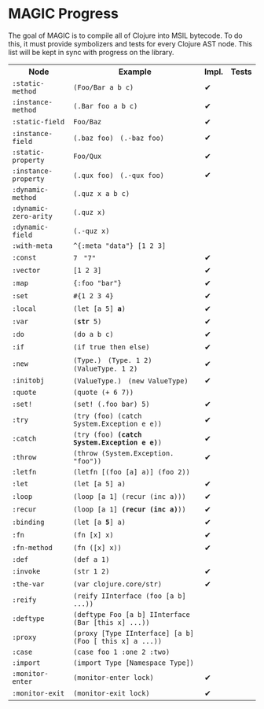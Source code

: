 MAGIC Progress
==============

The goal of MAGIC is to compile all of Clojure into MSIL bytecode. To do this, it must provide symbolizers and tests for every Clojure AST node. This list will be kept in sync with progress on the library.

<table>
<tr><th>Node</th><th>Example</th><th>Impl.</th><th>Tests</th></tr>
<tr>
  <td><code>:static-method</code></td>
  <td><code>(Foo/Bar a b c)</code></td>
  <td> ✔ </td>
  <td>   </td>
</tr>
<tr>
  <td><code>:instance-method</code></td>
  <td><code>(.Bar foo a b c)</code></td>
  <td> ✔ </td>
  <td>   </td>
</tr>
<tr>
  <td><code>:static-field</code></td>
  <td><code>Foo/Baz</code></td>
  <td> ✔ </td>
  <td>   </td>
</tr>
<tr>
  <td><code>:instance-field</code></td>
  <td><code>(.baz foo)</code> &nbsp;
      <code>(.-baz foo)</code>
  </td>
  <td> ✔ </td>
  <td>   </td>
</tr>
<tr>
  <td><code>:static-property</code></td>
  <td><code>Foo/Qux</code></td>
  <td> ✔ </td>
  <td>   </td>
</tr>
<tr>
  <td><code>:instance-property</code></td>
  <td><code>(.qux foo)</code> &nbsp;
      <code>(.-qux foo)</code>
  </td>
  <td> ✔ </td>
  <td>   </td>
</tr>
<tr>
  <td><code>:dynamic-method</code></td>
  <td><code>(.quz x a b c)</code>
  </td>
  <td>   </td>
  <td>   </td>
</tr>
<tr>
  <td><code>:dynamic-zero-arity</code></td>
  <td><code>(.quz x)</code>
  </td>
  <td>   </td>
  <td>   </td>
</tr>
<tr>
  <td><code>:dynamic-field</code></td>
  <td><code>(.-quz x)</code>
  </td>
  <td>   </td>
  <td>   </td>
</tr>
<tr>
  <td><code>:with-meta</code></td>
  <td><code>^{:meta "data"} [1 2 3]</code></td>
  <td>   </td>
  <td>   </td>
</tr>
<tr>
  <td><code>:const</code></td>
  <td><code>7</code> &nbsp;
      <code>"7"</code>
  </td>
  <td> ✔ </td>
  <td>   </td>
</tr>
<tr>
  <td><code>:vector</code></td>
  <td><code>[1 2 3]</code></td>
  <td> ✔ </td>
  <td>   </td>
</tr>
<tr>
  <td><code>:map</code></td>
  <td><code>{:foo "bar"}</code></td>
  <td> ✔ </td>
  <td>   </td>
</tr>
<tr>
  <td><code>:set</code></td>
  <td><code>#{1 2 3 4}</code></td>
  <td> ✔ </td>
  <td>   </td>
</tr>
<tr>
  <td><code>:local</code></td>
  <td><code>(let [a 5] <strong>a</strong>)</code></td>
  <td> ✔ </td>
  <td>   </td>
</tr>
<tr>
  <td><code>:var</code></td>
  <td><code>(<strong>str</strong> 5)</code></td>
  <td> ✔ </td>
  <td>   </td>
</tr>
<tr>
  <td><code>:do</code></td>
  <td><code>(do a b c)</code></td>
  <td> ✔ </td>
  <td>   </td>
</tr>
<tr>
  <td><code>:if</code></td>
  <td><code>(if true then else)</code></td>
  <td> ✔ </td>
  <td>   </td>
</tr>
<tr>
  <td><code>:new</code></td>
  <td><code>(Type.)</code> &nbsp;
      <code>(Type. 1 2)</code> &nbsp;
      <code>(ValueType. 1 2)</code>
  </td>
  <td> ✔ </td>
  <td>   </td>
</tr>
<tr>
  <td><code>:initobj</code></td>
  <td><code>(ValueType.)</code> &nbsp;
      <code>(new ValueType)</code>
  </td>
  <td> ✔ </td>
  <td>   </td>
</tr>
<tr>
  <td><code>:quote</code></td>
  <td><code>(quote (+ 6 7))</code></td>
  <td>   </td>
  <td>   </td>
</tr>
<tr>
  <td><code>:set!</code></td>
  <td><code>(set! (.foo bar) 5)</code></td>
  <td> ✔ </td>
  <td>   </td>
</tr>
<tr>
  <td><code>:try</code></td>
  <td><code>(try (foo) (catch System.Exception e e))</code></td>
  <td> ✔ </td>
  <td>   </td>
</tr>
<tr>
  <td><code>:catch</code></td>
  <td><code>(try (foo) <strong>(catch System.Exception e e)</strong>)</code></td>
  <td> ✔ </td>
  <td>   </td>
</tr>
<tr>
  <td><code>:throw</code></td>
  <td><code>(throw (System.Exception. "foo"))</code></td>
  <td> ✔ </td>
  <td>   </td>
</tr>
<tr>
  <td><code>:letfn</code></td>
  <td><code>(letfn [(foo [a] a)] (foo 2))</code></td>
  <td>   </td>
  <td>   </td>
</tr>
<tr>
  <td><code>:let</code></td>
  <td><code>(let [a 5] a)</code></td>
  <td> ✔ </td>
  <td>   </td>
</tr>
<tr>
  <td><code>:loop</code></td>
  <td><code>(loop [a 1] (recur (inc a)))</code></td>
  <td> ✔ </td>
  <td>   </td>
</tr>
<tr>
  <td><code>:recur</code></td>
  <td><code>(loop [a 1] <strong>(recur (inc a)</strong>))</code></td>
  <td> ✔ </td>
  <td>   </td>
</tr>
<tr>
  <td><code>:binding</code></td>
  <td><code>(let [a <strong>5</strong>] a)</code></td>
  <td> ✔ </td>
  <td>   </td>
</tr>
<tr>
  <td><code>:fn</code></td>
  <td><code>(fn [x] x)</code></td>
  <td> ✔ </td>
  <td>   </td>
</tr>
<tr>
  <td><code>:fn-method</code></td>
  <td><code>(fn ([x] x))</code></td>
  <td> ✔ </td>
  <td>   </td>
</tr>
<tr>
  <td><code>:def</code></td>
  <td><code>(def a 1)</code></td>
  <td>   </td>
  <td>   </td>
</tr>
<tr>
  <td><code>:invoke</code></td>
  <td><code>(str 1 2)</code></td>
  <td> ✔ </td>
  <td>   </td>
</tr>
<tr>
  <td><code>:the-var</code></td>
  <td><code>(var clojure.core/str)</code></td>
  <td> ✔ </td>
  <td>   </td>
</tr>
<tr>
  <td><code>:reify</code></td>
  <td><code>(reify IInterface (foo [a b] ...)) </code></td>
  <td>   </td>
  <td>   </td>
</tr>
<tr>
  <td><code>:deftype</code></td>
  <td><code>(deftype Foo [a b] IInterface (Bar [this x] ...))</code></td>
  <td>   </td>
  <td>   </td>
</tr>
<tr>
  <td><code>:proxy</code></td>
  <td><code>(proxy [Type IInterface] [a b] (Foo [ this x] a ...))</code></td>
  <td>   </td>
  <td>   </td>
</tr>
<tr>
  <td><code>:case</code></td>
  <td><code>(case foo 1 :one 2 :two)</code></td>
  <td>   </td>
  <td>   </td>
</tr>
<tr>
  <td><code>:import</code></td>
  <td><code>(import Type [Namespace Type])</code></td>
  <td>   </td>
  <td>   </td>
</tr>
<tr>
  <td><code>:monitor-enter</code></td>
  <td><code>(monitor-enter lock)</code></td>
  <td> ✔ </td>
  <td>   </td>
</tr>
<tr>
  <td><code>:monitor-exit</code></td>
  <td><code>(monitor-exit lock)</code></td>
  <td> ✔ </td>
  <td>   </td>
</tr>
</table>
